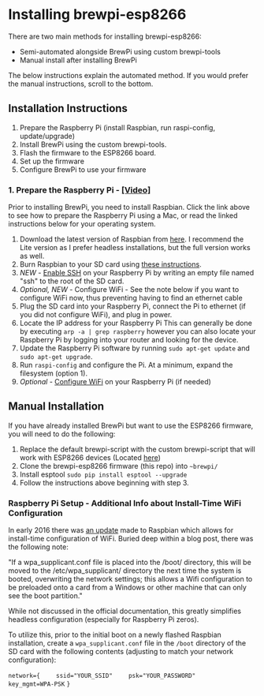 # Installing brewpi-esp8266

There are two main methods for installing brewpi-esp8266:

* Semi-automated alongside BrewPi using custom brewpi-tools
* Manual install after installing BrewPi

The below instructions explain the automated method. If you would prefer the
manual instructions, scroll to the bottom.


## Installation Instructions
1. Prepare the Raspberry Pi (install Raspbian, run raspi-config, update/upgrade)
2. Install BrewPi using the custom brewpi-tools.
3. Flash the firmware to the ESP8266 board.
4. Set up the firmware
5. Configure BrewPi to use your firmware


### 1. Prepare the Raspberry Pi - [[Video]](https://www.youtube.com/watch?v=JRWezXHmpNc)
Prior to installing BrewPi, you need to install Raspbian. Click the link above
to see how to prepare the Raspberry Pi using a Mac, or read the linked
instructions below for your operating system.

1. Download the latest version of Raspbian from [here](https://www.raspberrypi.org/downloads/raspbian/). I recommend the Lite version as I prefer headless installations, but the full version works as well.
2. Burn Raspbian to your SD card using [these instructions](https://www.raspberrypi.org/documentation/installation/installing-images/).
3. *NEW* - [Enable SSH](https://www.raspberrypi.org/documentation/remote-access/ssh/) on your Raspberry Pi by writing an empty file named "ssh" to the root of the SD card.
4. *Optional, NEW* - Configure WiFi - See the note below if you want to configure WiFi now, thus preventing having to find an ethernet cable
5. Plug the SD card into your Raspberry Pi, connect the Pi to ethernet (if you did not configure WiFi), and plug in power.
6. Locate the IP address for your Raspberry Pi This can generally be done by executing `arp -a | grep raspberry` however you can also locate your Raspberry Pi by logging into your router and looking for the device.
7. Update the Raspberry Pi software by running `sudo apt-get update` and `sudo apt-get upgrade`.
8. Run `raspi-config` and configure the Pi. At a minimum, expand the filesystem (option 1).
9. *Optional* - [Configure WiFi](https://www.raspberrypi.org/documentation/configuration/wireless/wireless-cli.md) on your Raspberry Pi (if needed)








## Manual Installation
If you have already installed BrewPi but want to use the ESP8266 firmware,
you will need to do the following:

1. Replace the default brewpi-script with the custom brewpi-script that will work with ESP8266 devices (Located [here](https://github.com/thorrak/brewpi-script))
2. Clone the brewpi-esp8266 firmware (this repo) into `~brewpi/`
3. Install esptool `sudo pip install esptool --upgrade`
4. Follow the instructions above beginning with step 3.


### Raspberry Pi Setup - Additional Info about Install-Time WiFi Configuration
In early 2016 there was [an update](https://www.raspberrypi.org/blog/another-update-raspbian/) made to Raspbian which allows for install-time configuration of WiFi. Buried deep within a blog post, there was the following note:

"If a wpa_supplicant.conf file is placed into the /boot/ directory, this will be moved to the /etc/wpa_supplicant/ directory the next time the system is booted, overwriting the network settings; this allows a Wifi configuration to be preloaded onto a card from a Windows or other machine that can only see the boot partition."

While not discussed in the official documentation, this greatly simplifies headless configuration (especially for Raspberry Pi zeros).

To utilize this, prior to the initial boot on a newly flashed Raspbian installation, create a `wpa_supplicant.conf` file in the `/boot` directory of the SD card with the following contents (adjusting to match your network configuration):

`network={`
`    ssid="YOUR_SSID"`
`    psk="YOUR_PASSWORD"`
`    key_mgmt=WPA-PSK`
`}`